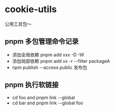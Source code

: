 # cookie-utils

公用工具包～

## pnpm 多包管理命令记录

- 添加全局依赖 pnpm add xxx -D -W
- 添加局部依赖 pnpm add xx -r --filter packageA
- npm publish --access public 发布包

## pnpm 执行软链接

- cd foo and pnpm link --global
- cd bar and pnpm link --global foo
